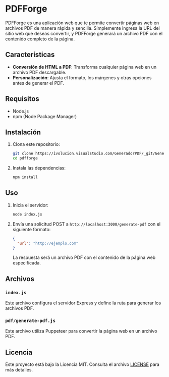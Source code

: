# PDFForge

PDFForge es una aplicación web que te permite convertir páginas web en archivos PDF de manera rápida y sencilla. Simplemente ingresa la URL del sitio web que deseas convertir, y PDFForge generará un archivo PDF con el contenido completo de la página.

## Características

- **Conversión de HTML a PDF**: Transforma cualquier página web en un archivo PDF descargable.
- **Personalización**: Ajusta el formato, los márgenes y otras opciones antes de generar el PDF.

## Requisitos

- Node.js
- npm (Node Package Manager)

## Instalación

1. Clona este repositorio:

    ```bash
    git clone https://ivolucion.visualstudio.com/GeneradorPDF/_git/GeneradorPDF
    cd pdfforge
    ```

2. Instala las dependencias:

    ```bash
    npm install
    ```

## Uso

1. Inicia el servidor:

    ```bash
    node index.js
    ```

2. Envía una solicitud POST a `http://localhost:3000/generate-pdf` con el siguiente formato:

    ```json
    {
      "url": "http://ejemplo.com"
    }
    ```

    La respuesta será un archivo PDF con el contenido de la página web especificada.

## Archivos

### `index.js`

Este archivo configura el servidor Express y define la ruta para generar los archivos PDF.

### `pdf/generate-pdf.js`

Este archivo utiliza Puppeteer para convertir la página web en un archivo PDF.

## Licencia

Este proyecto está bajo la Licencia MIT. Consulta el archivo [LICENSE](LICENSE) para más detalles.
